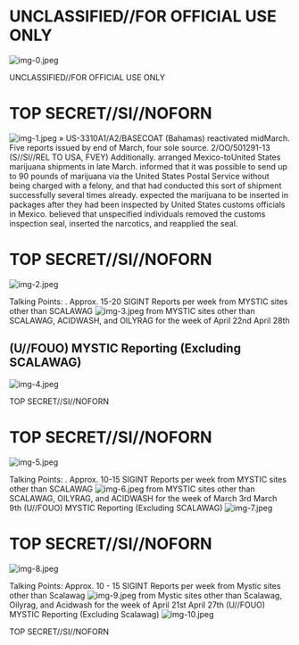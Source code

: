 # UNCLASSIFIED//FOR OFFICIAL USE ONLY 

![img-0.jpeg](img-0.jpeg)

UNCLASSIFIED//FOR OFFICIAL USE ONLY
# TOP SECRET//SI//NOFORN 

![img-1.jpeg](img-1.jpeg)
$»$ US-3310A1/A2/BASECOAT (Bahamas) reactivated midMarch. Five reports issued by end of March, four sole source. 2/OO/501291-13
(S//SI//REL TO USA, FVEY) Additionally. arranged Mexico-toUnited States marijuana shipments in late March. informed that it was possible to send up to 90 pounds of marijuana via the United States Postal Service without being charged with a felony, and that had conducted this sort of shipment successfully several times already. expected the marijuana to be inserted in packages after they had been inspected by United States customs officials in Mexico. believed that unspecified individuals removed the customs inspection seal, inserted the narcotics, and reapplied the seal.
# TOP SECRET//SI//NOFORN 

![img-2.jpeg](img-2.jpeg)

Talking Points:
. Approx. 15-20 SIGINT Reports per week from MYSTIC sites other than SCALAWAG
![img-3.jpeg](img-3.jpeg)
from MYSTIC sites other than SCALAWAG, ACIDWASH, and OILYRAG for the week of April 22nd April 28th

## (U//FOUO) MYSTIC Reporting (Excluding SCALAWAG)

![img-4.jpeg](img-4.jpeg)

TOP SECRET//SI//NOFORN
# TOP SECRET//SI//NOFORN 

![img-5.jpeg](img-5.jpeg)

Talking Points:
. Approx. 10-15 SIGINT Reports per week from MYSTIC sites other than SCALAWAG
![img-6.jpeg](img-6.jpeg)
from MYSTIC sites other than SCALAWAG, OILYRAG, and ACIDWASH for the week of March 3rd March 9th
(U//FOUO) MYSTIC Reporting (Excluding SCALAWAG)
![img-7.jpeg](img-7.jpeg)
# TOP SECRET//SI//NOFORN 

![img-8.jpeg](img-8.jpeg)

Talking Points:
Approx. 10 - 15 SIGINT Reports per week from Mystic sites other than Scalawag
![img-9.jpeg](img-9.jpeg)
from Mystic sites other than Scalawag, Oilyrag, and Acidwash for the week of April 21st April 27th
(U//FOUO) MYSTIC Reporting (Excluding Scalawag)
![img-10.jpeg](img-10.jpeg)

TOP SECRET//SI//NOFORN
